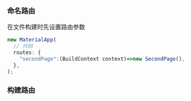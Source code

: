 ### 命名路由

在文件构建时先设置路由参数

```js
new MaterialApp(
  // 代码
  routes: {
    "secondPage":(BuildContext context)=>new SecondPage(),
  },
);
```


### 构建路由